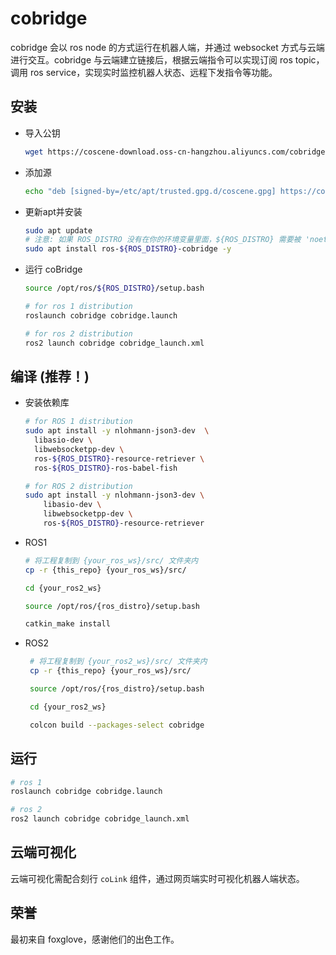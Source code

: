 # cobridge

cobridge 会以 ros node 的方式运行在机器人端，并通过 websocket 方式与云端进行交互。cobridge 与云端建立链接后，根据云端指令可以实现订阅 ros topic，调用 ros service，实现实时监控机器人状态、远程下发指令等功能。

## 安装

* 导入公钥

  ``` bash
  wget https://coscene-download.oss-cn-hangzhou.aliyuncs.com/cobridge/coscene.gpg && sudo gpg --dearmor -o /etc/apt/trusted.gpg.d/coscene.gpg coscene.gpg
  ```

* 添加源

  ``` bash
  echo "deb [signed-by=/etc/apt/trusted.gpg.d/coscene.gpg] https://coscene-download.oss-cn-hangzhou.aliyuncs.com/cobridge $(. /etc/os-release && echo $UBUNTU_CODENAME) main" | sudo tee /etc/apt/sources.list.d/cobridge.list
  ```

* 更新apt并安装

  ``` bash
  sudo apt update
  # 注意: 如果 ROS_DISTRO 没有在你的环境变量里面，${ROS_DISTRO} 需要被 'noetic', 'foxy' or 'humble' 替换
  sudo apt install ros-${ROS_DISTRO}-cobridge -y
  ```

* 运行 coBridge

  ``` bash
  source /opt/ros/${ROS_DISTRO}/setup.bash
  
  # for ros 1 distribution
  roslaunch cobridge cobridge.launch
  
  # for ros 2 distribution
  ros2 launch cobridge cobridge_launch.xml 
  ```


## 编译 (推荐！)

* 安装依赖库

  ``` bash
  # for ROS 1 distribution
  sudo apt install -y nlohmann-json3-dev  \
    libasio-dev \
    libwebsocketpp-dev \
    ros-${ROS_DISTRO}-resource-retriever \
    ros-${ROS_DISTRO}-ros-babel-fish
  
  # for ROS 2 distribution
  sudo apt install -y nlohmann-json3-dev \
      libasio-dev \
      libwebsocketpp-dev \
      ros-${ROS_DISTRO}-resource-retriever
  ```

* ROS1

  ``` bash 
  # 将工程复制到 {your_ros_ws}/src/ 文件夹内
  cp -r {this_repo} {your_ros_ws}/src/
  
  cd {your_ros2_ws} 
  
  source /opt/ros/{ros_distro}/setup.bash 
  
  catkin_make install
  ```


* ROS2

  ``` bash 
   # 将工程复制到 {your_ros2_ws}/src/ 文件夹内
   cp -r {this_repo} {your_ros_ws}/src/ 
  
   source /opt/ros/{ros_distro}/setup.bash
  
   cd {your_ros2_ws} 
  
   colcon build --packages-select cobridge
  ```

## 运行
  ``` bash
  # ros 1
  roslaunch cobridge cobridge.launch
  
  # ros 2
  ros2 launch cobridge cobridge_launch.xml 
  ```

## 云端可视化
云端可视化需配合刻行 `coLink` 组件，通过网页端实时可视化机器人端状态。

## 荣誉
最初来自 foxglove，感谢他们的出色工作。